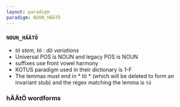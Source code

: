 ```yaml
---
layout: paradigm
paradigm: NOUN_HÄÄTÖ
---
```

### ` NOUN_HÄÄTÖ `

* _tö stem, tö : dö variations_
* Universal POS is NOUN and legacy POS is NOUN
* suffixes use front vowel harmony
* KOTUS paradigm used in their dictionary is 1-F
* The lemmas must end in * tö * (which will be deleted to form an invariant stub) and the regex matching the lemma is ` tö `

### hÄÄtÖ wordforms


